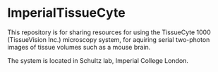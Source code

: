 # ImperialTissueCyte

This repository is for sharing resources for using the TissueCyte 1000 (TissueVision Inc.) microscopy system, for aquiring serial two-photon images of tissue volumes such as a mouse brain. 

The system is located in Schultz lab, Imperial College London.
